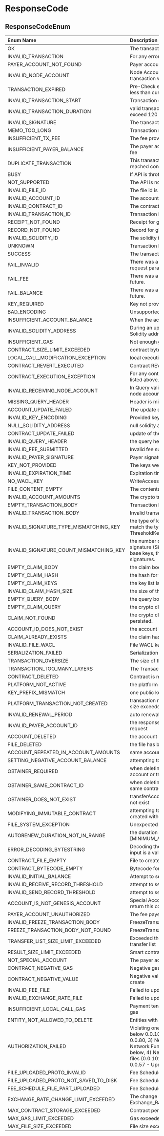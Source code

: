 # ResponseCode

## ResponseCodeEnum

| Enum Name | Description |
| :--- | :--- |
| OK | The transaction passed the precheck validations. |
| INVALID\_TRANSACTION | For any error not handled by specific error codes listed below. |
| PAYER\_ACCOUNT\_NOT\_FOUND | Payer account does not exist. |
| INVALID\_NODE\_ACCOUNT | Node Account provided does not match the node account of the node the transaction was submitted to. |
| TRANSACTION\_EXPIRED | Pre-Check error when TransactionValidStart + transactionValidDuration is less than current consensus time. |
| INVALID\_TRANSACTION\_START | Transaction start time is greater than current consensus time |
| INVALID\_TRANSACTION\_DURATION | valid transaction duration is a positive non zero number that does not exceed 120 seconds |
| INVALID\_SIGNATURE | The transaction signature is not valid |
| MEMO\_TOO\_LONG | Transaction memo size exceeded 100 bytes |
| INSUFFICIENT\_TX\_FEE | The fee provided in the transaction is insufficient for this type of transaction |
| INSUFFICIENT\_PAYER\_BALANCE | The payer account has insufficient cryptocurrency to pay the transaction fee |
| DUPLICATE\_TRANSACTION | This transaction ID is a duplicate of one that was submitted to this node or reached consensus in the last 180 seconds \(receipt period\) |
| BUSY | If API is throttled out |
| NOT\_SUPPORTED | The API is not currently supported |
| INVALID\_FILE\_ID | The file id is invalid or does not exist |
| INVALID\_ACCOUNT\_ID | The account id is invalid or does not exist |
| INVALID\_CONTRACT\_ID | The contract id is invalid or does not exist |
| INVALID\_TRANSACTION\_ID | Transaction id is not valid |
| RECEIPT\_NOT\_FOUND | Receipt for given transaction id does not exist |
| RECORD\_NOT\_FOUND | Record for given transaction id does not exist |
| INVALID\_SOLIDITY\_ID | The solidity id is invalid or entity with this solidity id does not exist |
| UNKNOWN | Transaction hasn't yet reached consensus, or has already expired |
| SUCCESS | The transaction succeeded |
| FAIL\_INVALID | There was a system error and the transaction failed because of invalid request parameters. |
| FAIL\_FEE | There was a system error while performing fee calculation, reserved for future. |
| FAIL\_BALANCE | There was a system error while performing balance checks, reserved for future. |
| KEY\_REQUIRED | Key not provided in the transaction body |
| BAD\_ENCODING | Unsupported algorithm/encoding used for keys in the transaction |
| INSUFFICIENT\_ACCOUNT\_BALANCE | When the account balance is not sufficient for the transfer |
| INVALID\_SOLIDITY\_ADDRESS | During an update transaction when the system is not able to find the Users Solidity address |
| INSUFFICIENT\_GAS | Not enough gas was supplied to execute transaction |
| CONTRACT\_SIZE\_LIMIT\_EXCEEDED | contract byte code size is over the limit |
| LOCAL\_CALL\_MODIFICATION\_EXCEPTION | local execution \(query\) is requested for a function which changes state |
| CONTRACT\_REVERT\_EXECUTED | Contract REVERT OPCODE executed |
| CONTRACT\_EXECUTION\_EXCEPTION | For any contract execution related error not handled by specific error codes listed above. |
| INVALID\_RECEIVING\_NODE\_ACCOUNT | In Query validation, account with +ve\(amount\) value should be Receiving node account, the receiver account should be only one account in the list |
| MISSING\_QUERY\_HEADER | Header is missing in Query request |
| ACCOUNT\_UPDATE\_FAILED | The update of the account failed |
| INVALID\_KEY\_ENCODING | Provided key encoding was not supported by the system |
| NULL\_SOLIDITY\_ADDRESS | null solidity address |
| CONTRACT\_UPDATE\_FAILED | update of the contract failed |
| INVALID\_QUERY\_HEADER | the query header is invalid |
| INVALID\_FEE\_SUBMITTED | Invalid fee submitted |
| INVALID\_PAYER\_SIGNATURE | Payer signature is invalid |
| KEY\_NOT\_PROVIDED | The keys were not provided in the request. |
| INVALID\_EXPIRATION\_TIME | Expiration time provided in the transaction was invalid. |
| NO\_WACL\_KEY | WriteAccess Control Keys are not provided for the file |
| FILE\_CONTENT\_EMPTY | The contents of file are provided as empty. |
| INVALID\_ACCOUNT\_AMOUNTS | The crypto transfer credit and debit do not sum equal to 0 |
| EMPTY\_TRANSACTION\_BODY | Transaction body provided is empty |
| INVALID\_TRANSACTION\_BODY | Invalid transaction body provided |
| INVALID\_SIGNATURE\_TYPE\_MISMATCHING\_KEY | the type of key \(base ed25519 key, KeyList, or ThresholdKey\) does not match the type of signature \(base ed25519 signature, SignatureList, or ThresholdKeySignature\) |
| INVALID\_SIGNATURE\_COUNT\_MISMATCHING\_KEY | the number of key \(KeyList, or ThresholdKey\) does not match that of signature \(SignatureList, or ThresholdKeySignature\). e.g. if a keyList has 3 base keys, then the corresponding signatureList should also have 3 base signatures. |
| EMPTY\_CLAIM\_BODY | the claim body is empty |
| EMPTY\_CLAIM\_HASH | the hash for the claim is empty |
| EMPTY\_CLAIM\_KEYS | the key list is empty |
| INVALID\_CLAIM\_HASH\_SIZE | the size of the claim hash is not 48 bytes |
| EMPTY\_QUERY\_BODY | the query body is empty |
| EMPTY\_CLAIM\_QUERY | the crypto claim query is empty |
| CLAIM\_NOT\_FOUND | the crypto claim doesn't exists in the file system. It expired or was never persisted. |
| ACCOUNT\_ID\_DOES\_NOT\_EXIST | the account id passed has not yet been created. |
| CLAIM\_ALREADY\_EXISTS | the claim hash already exists |
| INVALID\_FILE\_WACL | File WACL keys are invalid |
| SERIALIZATION\_FAILED | Serialization failure |
| TRANSACTION\_OVERSIZE | The size of the Transaction is greater than transactionMaxBytes |
| TRANSACTION\_TOO\_MANY\_LAYERS | The Transaction has more than 50 levels |
| CONTRACT\_DELETED | Contract is marked as deleted |
| PLATFORM\_NOT\_ACTIVE | the platform node is either disconnected or lagging behind. |
| KEY\_PREFIX\_MISMATCH | one public key matches more than one prefixes on the signature map |
| PLATFORM\_TRANSACTION\_NOT\_CREATED | transaction not created by platform due to either large backlog or message size exceeded transactionMaxBytes |
| INVALID\_RENEWAL\_PERIOD | auto renewal period is not a positive number of seconds |
| INVALID\_PAYER\_ACCOUNT\_ID | the response code when a smart contract id is passed for a crypto API request |
| ACCOUNT\_DELETED | the account has been marked as deleted |
| FILE\_DELETED | the file has been marked as deleted |
| ACCOUNT\_REPEATED\_IN\_ACCOUNT\_AMOUNTS | same accounts repeated in the transfer account list |
| SETTING\_NEGATIVE\_ACCOUNT\_BALANCE | attempting to set negative balance value for crypto account |
| OBTAINER\_REQUIRED | when deleting smart contract that has crypto balance either transfer account or transfer smart contract is required |
| OBTAINER\_SAME\_CONTRACT\_ID | when deleting smart contract that has crypto balance you can not use the same contract id as transferContractId as the one being deleted |
| OBTAINER\_DOES\_NOT\_EXIST | transferAccountId or transferContractId specified for contract delete does not exist |
| MODIFYING\_IMMUTABLE\_CONTRACT | attempting to modify \(update or delete a immutable smart contract, i.e. one created without a admin key\) |
| FILE\_SYSTEM\_EXCEPTION | Unexpected exception thrown by file system functions |
| AUTORENEW\_DURATION\_NOT\_IN\_RANGE | the duration is not a subset of \[MINIMUM\_AUTORENEW\_DURATION,MAXIMUM\_AUTORENEW\_DURATION\] |
| ERROR\_DECODING\_BYTESTRING | Decoding the smart contract binary to a byte array failed. Check that the input is a valid hex string. |
| CONTRACT\_FILE\_EMPTY | File to create a smart contract was of length zero |
| CONTRACT\_BYTECODE\_EMPTY | Bytecode for smart contract is of length zero |
| INVALID\_INITIAL\_BALANCE | Attempt to set negative initial balance |
| INVALID\_RECEIVE\_RECORD\_THRESHOLD | attempt to set negative receive record threshold |
| INVALID\_SEND\_RECORD\_THRESHOLD | attempt to set negative send record threshold |
| ACCOUNT\_IS\_NOT\_GENESIS\_ACCOUNT | Special Account Operations should be performed by only Genesis account, return this code if it is not Genesis Account |
| PAYER\_ACCOUNT\_UNAUTHORIZED | The fee payer account doesn't have permission to submit such Transaction |
| INVALID\_FREEZE\_TRANSACTION\_BODY | FreezeTransactionBody is invalid |
| FREEZE\_TRANSACTION\_BODY\_NOT\_FOUND | FreezeTransactionBody does not exist |
| TRANSFER\_LIST\_SIZE\_LIMIT\_EXCEEDED | Exceeded the number of accounts \(both from and to\) allowed for crypto transfer list |
| RESULT\_SIZE\_LIMIT\_EXCEEDED | Smart contract result size greater than specified maxResultSize |
| NOT\_SPECIAL\_ACCOUNT | The payer account is not a special account\(account 0.0.55\) |
| CONTRACT\_NEGATIVE\_GAS | Negative gas was offered in smart contract call |
| CONTRACT\_NEGATIVE\_VALUE | Negative value / initial balance was specified in a smart contract call / create |
| INVALID\_FEE\_FILE | Failed to update fee file |
| INVALID\_EXCHANGE\_RATE\_FILE | Failed to update exchange rate file |
| INSUFFICIENT\_LOCAL\_CALL\_GAS | Payment tendered for contract local call cannot cover both the fee and the gas |
| ENTITY\_NOT\_ALLOWED\_TO\_DELETE | Entities with Entity ID below 1000 are not allowed to be deleted |
| AUTHORIZATION\_FAILED | Violating one of these rules: 1\) treasury account can update all entities below 0.0.1000, 2\) account 0.0.50 can update all entities from 0.0.51 - 0.0.80, 3\) Network Function Master Account A/c 0.0.50 - Update all Network Function accounts & perform all the Network Functions listed below, 4\) Network Function Accounts: i\) A/c 0.0.55 - Update Address Book files \(0.0.101/102\), ii\) A/c 0.0.56 - Update Fee schedule \(0.0.111\), iii\) A/c 0.0.57 - Update Exchange Rate \(0.0.112\). |
| FILE\_UPLOADED\_PROTO\_INVALID | Fee Schedule Proto uploaded but not valid \(append or update is required\) |
| FILE\_UPLOADED\_PROTO\_NOT\_SAVED\_TO\_DISK | Fee Schedule Proto uploaded but not valid \(append or update is required\) |
| FEE\_SCHEDULE\_FILE\_PART\_UPLOADED | Fee Schedule Proto File Part uploaded |
| EXCHANGE\_RATE\_CHANGE\_LIMIT\_EXCEEDED | The change on Exchange Rate exceeds Exchange\_Rate\_Allowed\_Percentage |
| MAX\_CONTRACT\_STORAGE\_EXCEEDED | Contract permanent storage exceeded the currently allowable limit |
| MAX\_GAS\_LIMIT\_EXCEEDED | Gas exceeded currently allowable gas limit per transaction |
| MAX\_FILE\_SIZE\_EXCEEDED | File size exceeded the currently allowable limit |

